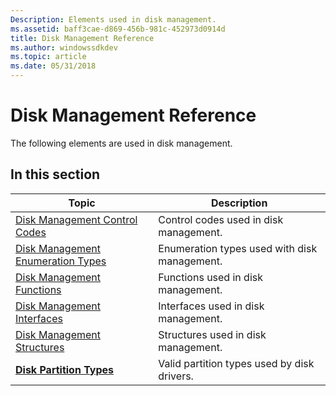 ```yaml
---
Description: Elements used in disk management.
ms.assetid: baff3cae-d869-456b-981c-452973d0914d
title: Disk Management Reference
ms.author: windowssdkdev
ms.topic: article
ms.date: 05/31/2018
---
```


# Disk Management Reference

The following elements are used in disk management.

## In this section



| Topic                                                                                 | Description                                             |
|---------------------------------------------------------------------------------------|---------------------------------------------------------|
| [Disk Management Control Codes](disk-management-control-codes.md)<br/>         | Control codes used in disk management.<br/>       |
| [Disk Management Enumeration Types](disk-management-enumeration-types.md)<br/> | Enumeration types used with disk management.<br/> |
| [Disk Management Functions](disk-management-functions.md)<br/>                 | Functions used in disk management.<br/>           |
| [Disk Management Interfaces](disk-management-interfaces.md)<br/>               | Interfaces used in disk management.<br/>          |
| [Disk Management Structures](disk-management-structures.md)<br/>               | Structures used in disk management.<br/>          |
| [**Disk Partition Types**](disk-partition-types.md)<br/>                       | Valid partition types used by disk drivers.<br/>  |



 

 

 




